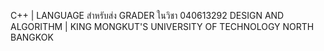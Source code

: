 C++ | LANGUAGE
สำหรับส่ง GRADER ในวิชา 040613292 DESIGN AND ALGORITHM 
| KING MONGKUT'S UNIVERSITY OF TECHNOLOGY NORTH BANGKOK
